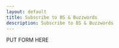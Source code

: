 ```yaml
---
layout: default
title: Subscribe to BS & Buzzwords
description: Subscribe to BS & Buzzwords
---
```

PUT FORM HERE
